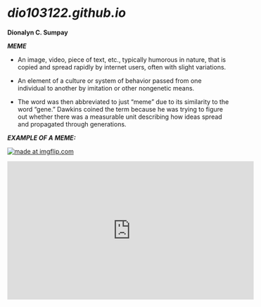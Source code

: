 # *dio103122.github.io*
**Dionalyn C. Sumpay**

***MEME***

- An image, video, piece of text, etc., typically humorous in nature, that is copied and spread rapidly by internet users, often with slight variations.

- An element of a culture or system of behavior passed from one individual to another by imitation or other nongenetic means.

- The word was then abbreviated to just “meme” due to its similarity to the word “gene.” Dawkins coined the term because he was trying to figure out whether there was a measurable unit describing how ideas spread and propagated through generations.


***EXAMPLE OF A MEME:***

<a href="https://imgflip.com/i/776e0j"><img src="https://i.imgflip.com/776e0j.jpg" title="made at imgflip.com"/></a>
<iframe width="560" height="315" src="https://www.youtube.com/embed/78pzMo-wXAY" title="YouTube video player" frameborder="0" allow="accelerometer; autoplay; clipboard-write; encrypted-media; gyroscope; picture-in-picture; web-share" allowfullscreen></iframe>
